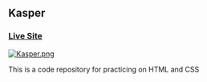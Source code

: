 ## Kasper

### [Live Site](https://majidalilouch.github.io/Kasper)

[![Kasper.png](https://i.postimg.cc/26rvB3Ts/Kasper.png)](https://postimg.cc/8FXs2p24)

This is a code repository for practicing on HTML and CSS
